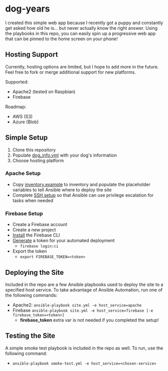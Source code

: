 # dog-years

I created this simple web app because I recently got a puppy and constantly get asked how old he is... but never actually know the right answer. Using the playbooks in this repo, you can easily spin up a progressive web app that can be pinned to the home screen on your phone!

## Hosting Support

Currently, hosting options are limited, but I hope to add more in the future. Feel free to fork or merge additional support for new platforms.

Supported:
- Apache2 (tested on Raspbian)
- Firebase

Roadmap:
- AWS (S3)
- Azure (Blob)

## Simple Setup

1. Clone this repository
2. Populate [dog_info.yml](dog_info.yml) with your dog's information
3. Choose hosting platform

### Apache Setup

- Copy [inventory.example](inventory.example) to inventory and populate the placeholder variables to tell Ansible where to deploy the site
- Complete [SSH setup](https://www.bogotobogo.com/DevOps/Ansible/Ansible-SSH-Connection-Setup-Run-Command.php) so that Ansible can use privilege escalation for tasks when needed

### Firebase Setup

- Create a Firebase account
- Create a new project
- [Install](https://firebase.google.com/docs/cli) the Firebase CLI
- [Generate](https://firebase.google.com/docs/cli#cli-ci-systems) a token for your automated deployment
    - `firebase login:ci`
- Export the token 
    - `export FIREBASE_TOKEN=<token>`

## Deploying the Site

Included in the repo are a few Ansible playbooks used to deploy the site to a specified host service. To take advantage of Ansible Automation, run one of the following commands:

- Apache2: `ansible-playbook site.yml -e host_service=apache`
- Firebase `ansible-playbook site.yml -e host_service=firebase [-e firebase_token=<token>]`
  - **firebase_token** extra var is not needed if you completed the setup!

## Testing the Site

A simple smoke test playbook is included in the repo as well. To run, use the following command:

- `ansible-playbook smoke-test.yml -e host_service=<chosen-service>`